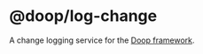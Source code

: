 @doop/log-change
==================

A change logging service for the [Doop framework](https://github.com/MomsFriendlyDevCo/Doop).
